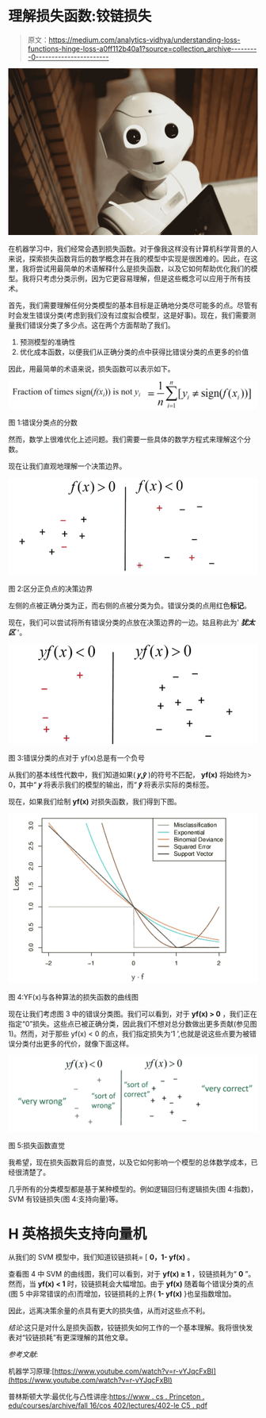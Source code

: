 # 理解损失函数:铰链损失

> 原文：<https://medium.com/analytics-vidhya/understanding-loss-functions-hinge-loss-a0ff112b40a1?source=collection_archive---------0----------------------->

![](img/76d603dad7c1b5916385ad3a142dcc15.png)

在机器学习中，我们经常会遇到损失函数。对于像我这样没有计算机科学背景的人来说，探索损失函数背后的数学概念并在我的模型中实现是很困难的。因此，在这里，我将尝试用最简单的术语解释什么是损失函数，以及它如何帮助优化我们的模型。我将只考虑分类示例，因为它更容易理解，但是这些概念可以应用于所有技术。

首先，我们需要理解任何分类模型的基本目标是正确地分类尽可能多的点。尽管有时会发生错误分类(考虑到我们没有过度拟合模型，这是好事)。现在，我们需要测量我们错误分类了多少点。这在两个方面帮助了我们。

1.  预测模型的准确性
2.  优化成本函数，以便我们从正确分类的点中获得比错误分类的点更多的价值

因此，用最简单的术语来说，损失函数可以表示如下。

![](img/725481957a4a25509b81802a2dc13a02.png)

图 1:错误分类点的分数

然而，数学上很难优化上述问题。我们需要一些具体的数学方程式来理解这个分数。

现在让我们直观地理解一个决策边界。

![](img/46005f52ec3b498976bdb99b6ba01914.png)

图 2:区分正负点的决策边界

左侧的点被正确分类为正，而右侧的点被分类为负。错误分类的点用红色**标记**。

现在，我们可以尝试将所有错误分类的点放在决策边界的一边。姑且称此为' ***犹太区*** '。

![](img/68ca2d9dbbbda146d4d19055520f795c.png)

图 3:错误分类的点对于 yf(x)总是有一个负号

从我们的基本线性代数中，我们知道如果( **𝑦,𝑦̂** )的符号不匹配， **yf(x)** 将始终为> 0，其中“ **𝑦** 将表示我们的模型的输出，而“ **𝑦̂** 将表示实际的类标签。

现在，如果我们绘制 **yf(x)** 对损失函数，我们得到下图。

![](img/a999128872516914ff1aa4c8c9384ffd.png)

图 4:YF(x)与各种算法的损失函数的曲线图

现在让我们考虑图 3 中的错误分类图。我们可以看到，对于 **yf(x) > 0** ，我们正在指定“0”损失。这些点已被正确分类，因此我们不想对总分数做出更多贡献(参见图 1)。然而，对于那些 yf(x) < 0 的点，我们指定损失为‘1 ’,也就是说这些点要为被错误分类付出更多的代价，就像下面这样。

![](img/e106348260985cc78925a764fdca37f0.png)

图 5:损失函数直觉

我希望，现在损失函数背后的直觉，以及它如何影响一个模型的总体数学成本，已经很清楚了。

几乎所有的分类模型都是基于某种模型的。例如逻辑回归有逻辑损失(图 4:指数)，SVM 有铰链损失(图 4:支持向量)等。

# H **英格损失支持向量机**

从我们的 SVM 模型中，我们知道铰链损耗= [ **0，1- yf(x)** 。

查看图 4 中 SVM 的曲线图，我们可以看到，对于 **yf(x) ≥ 1** ，铰链损耗为“ **0** ”。然而，当 **yf(x) < 1** 时，铰链损耗会大幅增加。由于 **yf(x)** 随着每个错误分类的点(图 5 中非常错误的点)而增加，铰链损耗的上界{ **1- yf(x)** }也呈指数增加。

因此，远离决策余量的点具有更大的损失值，从而对这些点不利。

*结论*:这只是对什么是损失函数，铰链损失如何工作的一个基本理解。我将很快发表对“铰链损耗”有更深理解的其他文章。

*参考文献*:

机器学习原理:[https://www.youtube.com/watch?v=r-vYJqcFxBI](https://www.youtube.com/watch?v=r-vYJqcFxBI)

普林斯顿大学:最优化与凸性讲座:[https://www . cs . Princeton . edu/courses/archive/fall 16/cos 402/lectures/402-le C5 . pdf](https://www.cs.princeton.edu/courses/archive/fall16/cos402/lectures/402-lec5.pdf)
